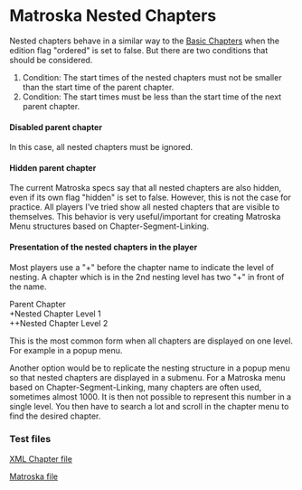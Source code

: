 # Matroska Nested Chapters
Nested chapters behave in a similar way to the [Basic Chapters](BasicChapters.md) when the edition flag "ordered" is set to false. But there are two conditions that should be considered.

1. Condition: The start times of the nested chapters must not be smaller than the start time of the parent chapter.
2. Condition: The start times must be less than the start time of the next parent chapter.

#### Disabled parent chapter
In this case, all nested chapters must be ignored.

#### Hidden parent chapter
The current Matroska specs say that all nested chapters are also hidden, even if its own flag "hidden" is set to false. However, this is not the case for practice. All players I've tried show all nested chapters that are visible to themselves.
This behavior is very useful/important for creating Matroska Menu structures based on Chapter-Segment-Linking.

#### Presentation of the nested chapters in the player
Most players use a "+" before the chapter name to indicate the level of nesting. A chapter which is in the 2nd nesting level has two "+" in front of the name.

Parent Chapter  
+Nested Chapter Level 1  
++Nested Chapter Level 2

This is the most common form when all chapters are displayed on one level. For example in a popup menu.

Another option would be to replicate the nesting structure in a popup menu so that nested chapters are displayed in a submenu.
For a Matroska menu based on Chapter-Segment-Linking, many chapters are often used, sometimes almost 1000. It is then not possible to represent this number in a single level. You then have to search a lot and scroll in the chapter menu to find the desired chapter.

### Test files
[XML Chapter file](/files/NestedChapters/NestedChapters.xml)

[Matroska file](/files/NestedChapters/NestedChapters.mkv)